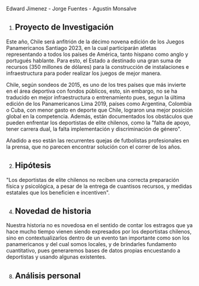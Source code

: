 Edward Jimenez - Jorge Fuentes - Agustín Monsalve

1) ## Proyecto de Investigación
Este año, Chile será anfitrión de la décimo novena edición de los Juegos Panamericanos Santiago 2023, en la cual participarán atletas representando a todos los países de América, tanto hispano como anglo y portugués hablante. Para esto, el Estado a destinado una gran suma de recursos (350 millones de dólares) para la construcción de instalaciones e infraestructura para poder realizar los juegos de mejor manera. 

Chile, según sondeos de 2015, es uno de los tres países que más invierte en el área deportiva con fondos públicos, esto, sin embargo, no se ha traducido en mejor infraestructura o entrenamiento pues, segun la última edición de los Panamericanos Lima 2019, países como Argentina, Colombia o Cuba, con menor gasto en deporte que Chile, lograron una mejor posición global en la competencia. Además, están documentados los obstáculos que pueden enfrentar los deportistas de elite chilenos, como la "falta de apoyo, tener carrera dual, la falta implementación y discriminación de género". 

Añadido a eso están las recurrentes quejas de futbolistas profesionales en la prensa, que no parecen encontrar solución con el correr de los años.

2) ## Hipótesis
"Los deportistas de elite chilenos no reciben una correcta preparación física y psicológica, a pesar de la entrega de cuantisos recursos, y medidas estatales que los beneficien e incentiven".

4) ## Novedad de historia
Nuestra historia no es novedosa en el sentido de contar los estragos que ya hace mucho tiempo vienen siendo expresados por los deportistas chilenos, sino en contextualizarlos dentro de un evento tan importante como son los panamericanos y del cual somos locales, y de brindarles fundamento cuantitativo, pues generaremos bases de datos propias encuestando a deportistas y usando algunas existentes.

8) ## Análisis personal

